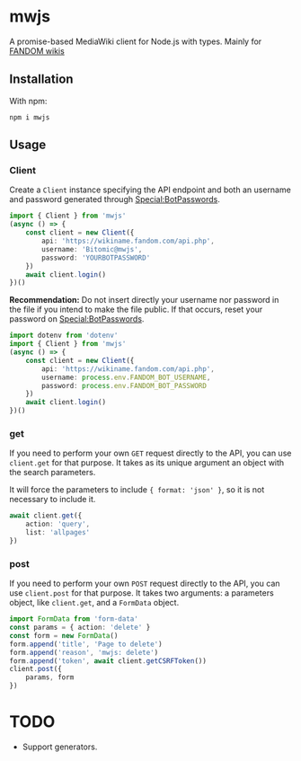# mwjs
A promise-based MediaWiki client for Node.js with types. Mainly for [FANDOM wikis](https://community.fandom.com)

## Installation
With npm:
```
npm i mwjs
```

## Usage
### Client
Create a `Client` instance specifying the API endpoint and both an username and password generated through [Special:BotPasswords](https://community.fandom.com/wiki/Special:BotPasswords).

```ts
import { Client } from 'mwjs'
(async () => {
	const client = new Client({
		api: 'https://wikiname.fandom.com/api.php',
		username: 'Bitomic@mwjs',
		password: 'YOURBOTPASSWORD'
	})
	await client.login()
})()
```

**Recommendation:** Do not insert directly your username nor password in the file if you intend to make the file public. If that occurs, reset your password on [Special:BotPasswords](https://community.fandom.com/wiki/Special:BotPasswords).

```ts
import dotenv from 'dotenv'
import { Client } from 'mwjs'
(async () => {
	const client = new Client({
		api: 'https://wikiname.fandom.com/api.php',
		username: process.env.FANDOM_BOT_USERNAME,
		password: process.env.FANDOM_BOT_PASSWORD
	})
	await client.login()
})()
```

### get
If you need to perform your own `GET` request directly to the API, you can use `client.get` for that purpose. It takes as its unique argument an object with the search parameters.

It will force the parameters to include `{ format: 'json' }`, so it is not necessary to include it.

```ts
await client.get({
	action: 'query',
	list: 'allpages'
})
```

### post
If you need to perform your own `POST` request directly to the API, you can use `client.post` for that purpose. It takes two arguments: a parameters object, like `client.get`, and a `FormData` object.

```ts
import FormData from 'form-data'
const params = { action: 'delete' }
const form = new FormData()
form.append('title', 'Page to delete')
form.append('reason', 'mwjs: delete')
form.append('token', await client.getCSRFToken())
client.post({
	params, form	
})
```

# TODO
- Support generators.